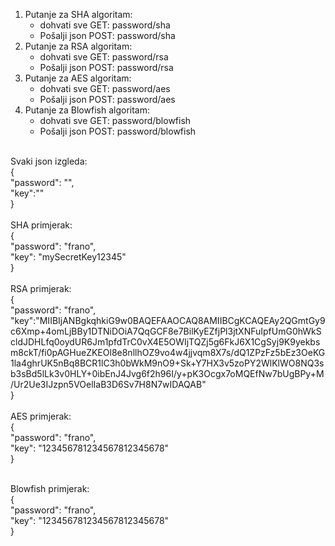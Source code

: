 1. Putanje za SHA algoritam: <br>
	- dohvati sve GET: password/sha<br>
	- Pošalji json POST: password/sha<br>
2. Putanje za RSA algoritam: <br>
	- dohvati sve GET: password/rsa<br>
	- Pošalji json POST: password/rsa<br>
3. Putanje za AES algoritam: <br>
	- dohvati sve GET: password/aes<br>
	- Pošalji json POST: password/aes<br>
4. Putanje za Blowfish algoritam: <br>
	- dohvati sve GET: password/blowfish	<br>
	- Pošalji json POST: password/blowfish<br>
<br>
Svaki json izgleda:<br>
{<br>
         "password": "",<br>
    "key":""<br>
}<br>
<br>
SHA primjerak:<br>
{<br>
    "password": "frano",<br>
    "key": "mySecretKey12345"<br>
}<br>
<br>
RSA primjerak:<br>
{<br>
    "password": "frano",<br>   "key":"MIIBIjANBgkqhkiG9w0BAQEFAAOCAQ8AMIIBCgKCAQEAy2QGmtGy9c6Xmp+4omLjBBy1DTNiDOiA7QqGCF8e7BilKyEZfjPl3jtXNFuIpfUmG0hWkScldJDHLfq0oydUR6Jm1pfdTrC0vX4E5OWIjTQZj5g6FkJ6X1CgSyj9K9yekbsm8ckT/fi0pAGHueZKEOl8e8nllhOZ9vo4w4jjvqm8X7s/dQ1ZPzFz5bEz3OeKG1la4ghrUK5nBq8BCR1lC3h0bWkM9nO9+Sk+Y7HX3v5zoPY2WlKlWO8NQ3sb3sBd5lLk3v0HLY+0ibEnJ4Jvg6f2h96I/y+pK3Ocgx7oMQEfNw7bUgBPy+M/Ur2Ue3IJzpn5VOelIaB3D6Sv7H8N7wIDAQAB"<br>
}<br>
<br>
AES primjerak:<br>
{<br>
    "password": "frano",<br>
    "key": "123456781234567812345678"<br>
}<br>
<br>

Blowfish primjerak:<br>
{<br>
    "password": "frano",<br>
    "key": "123456781234567812345678"<br>
}<br>

